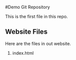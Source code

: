 #Demo Git Repository

This is the first file in this repo.

## Website Files

Here are the files in out website.

1. index.html
